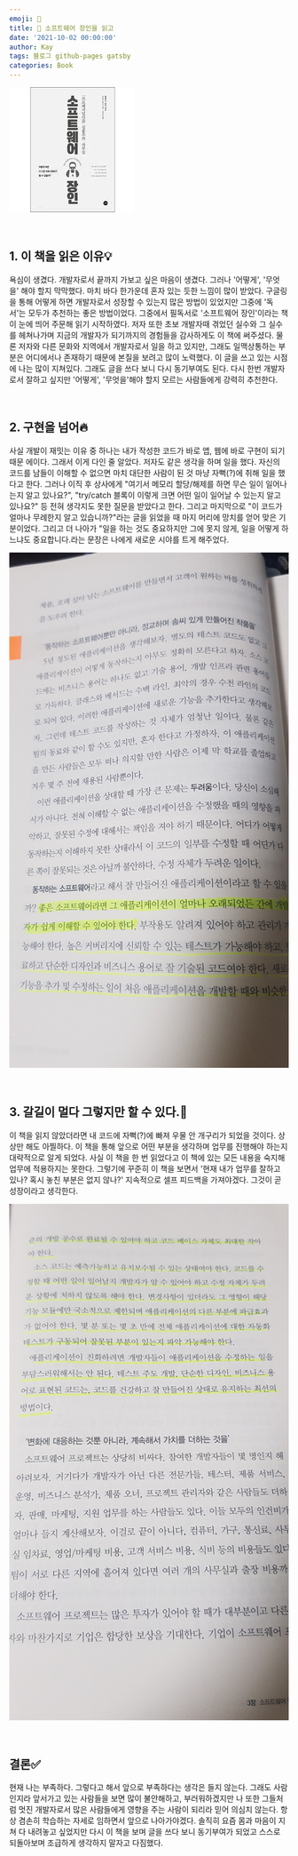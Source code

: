 ```yaml
---
emoji: 📕
title: 📕 소프트웨어 장인을 읽고
date: '2021-10-02 00:00:00'
author: Kay
tags: 블로그 github-pages gatsby
categories: Book
---
```


![1.jpeg](1.jpeg)

<br>

## 1. 이 책을 읽은 이유💡

욕심이 생겼다. 개발자로서 끝까지 가보고 싶은 마음이 생겼다. 그러나 '어떻게', '무엇을' 해야 할지 막막했다.
마치 바다 한가운데 혼자 있는 듯한 느낌이 많이 받았다. 구글링을 통해 어떻게 하면 개발자로서 성장할 수 있는지 많은 방법이 있었지만 그중에 '독서'는 모두가 추천하는 좋은 방법이었다. 그중에서 필독서로 '소프트웨어 장인'이라는 책이 눈에 띄어 주문해 읽기 시작하였다.
저자 또한 초보 개발자때 겪었던 실수와 그 실수를 헤쳐나가며 지금의 개발자가 되기까지의 경험들을 감사하게도 이 책에 써주셨다. 물론 저자와 다른 문화와 지역에서 개발자로서 일을 하고 있지만, 그래도 일맥상통하는 부분은 어디에서나 존재하기 때문에 본질을 보려고 많이 노력했다. 이 글을 쓰고 있는 시점에 나는 많이 지쳐있다. 그래도 글을 쓰다 보니 다시 동기부여도 된다.
다시 한번 개발자로서 잘하고 싶지만 '어떻게', '무엇을'해야 할지 모르는 사람들에게 강력히 추천한다.

<br>

## 2. 구현을 넘어🔥

사실 개발이 재밋는 이유 중 하나는 내가 작성한 코드가 바로 앱, 웹에 바로 구현이 되기 때문 에이다. 그래서 이게 다인 줄 알았다.
저자도 같은 생각을 하며 일을 했다. 자신의 코드를 남들이 이해할 수 없으면 마치 대단한 사람이 된 것 마냥 자뻑(?)에 취해 일을 했다고 한다. 그러나 이직 후 상사에게 "여기서 메모리 할당/해제를 하면 무슨 일이 일어나는지 알고 있나요?", "try/catch 블록이 이렇게 크면 어떤 일이 일어날 수 있는지 알고 있나요?" 등 전혀 생각지도 못한 질문을 받았다고 한다. 그리고 마지막으로 "이 코드가 얼마나 무례한지 알고 있습니까?"라는 글을 읽었을 때 마지 머리에 망치를 얻어 맞은 기분이었다. 그리고 더 나아가 "일을 하는 것도 중요하지만 그에 못지 않게, 일을 어떻게 하느냐도 중요합니다.라는 문장은 나에게 새로운 시야를 트게 해주었다.

![3.jpeg](3.jpeg)

<br>

## 3. 갈길이 멀다 그렇지만 할 수 있다.💪

이 책을 읽지 않았더라면 내 코드에 자뻑(?)에 빠져 우물 안 개구리가 되었을 것이다. 상상만 해도 아찔하다. 이 책을 통해 앞으로 어떤 부분을 생각하며 업무를 진행해야 하는지 대략적으로 알게 되었다. 사실 이 책을 한 번 읽었다고 이 책에 있는 모든 내용을 숙지해 업무에 적용하지는 못한다. 그렇기에 꾸준히 이 책을 보면서 '현재 내가 업무를 잘하고 있나? 혹시 놓친 부분은 없지 않나?' 지속적으로 셀프 피드백을 가져야겠다. 그것이 곧 성장이라고 생각한다.

![4.jpeg](4.jpeg)

<br>

## 결론✅

현재 나는 부족하다. 그렇다고 해서 앞으로 부족하다는 생각은 들지 않는다. 그래도 사람인지라 앞서가고 있는 사람들을 보면 많이 불안해하고, 부러워하겠지만 나 또한 그들처럼 멋진 개발자로서 많은 사람들에게 영향을 주는 사람이 되리라 믿어 의심치 않는다. 항상 겸손히 학습하는 자세로 임하면서 앞으로 나아가야겠다. 솔직히 요즘 몸과 마음이 지쳐 다 내려놓고 싶었지만 다시 이 책을 보며 글을 쓰다 보니 동기부여가 되었고 스스로 되돌아보며 조급하게 생각하지 말자고 다짐했다.

```toc

```
